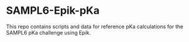 # SAMPL6-Epik-pKa
This repo contains scripts and data for reference pKa calculations for the SAMPL6 pKa challenge using Epik.
